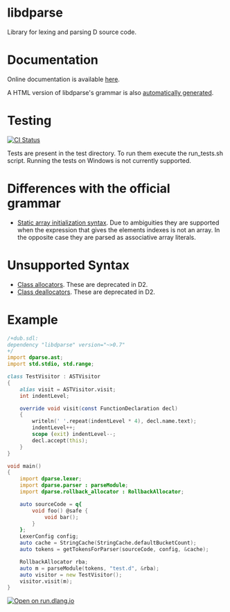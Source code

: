 libdparse
=========

Library for lexing and parsing D source code.

# Documentation

Online documentation is available [here](http://libdparse.dlang.io).

A HTML version of libdparse's grammar is also [automatically generated](http://libdparse.dlang.io/grammar.html).

# Testing
[![CI Status](https://travis-ci.org/dlang-community/libdparse.svg)](https://travis-ci.org/dlang-community/libdparse)

Tests are present in the test directory. To run them execute the run\_tests.sh
script. Running the tests on Windows is not currently supported.

# Differences with the official grammar
* [Static array initialization syntax](http://dlang.org/arrays.html#static-init-static). Due to ambiguities they are supported when the expression that gives the elements indexes is not an array. In the opposite case they are parsed as associative array literals.

# Unsupported Syntax
* [Class allocators](http://dlang.org/class.html#allocators). These are deprecated in D2.
* [Class deallocators](http://dlang.org/class.html#deallocators). These are deprecated in D2.

# Example

```d
/+dub.sdl:
dependency "libdparse" version="~>0.7"
+/
import dparse.ast;
import std.stdio, std.range;

class TestVisitor : ASTVisitor
{
    alias visit = ASTVisitor.visit;
    int indentLevel;

    override void visit(const FunctionDeclaration decl)
    {
        writeln(' '.repeat(indentLevel * 4), decl.name.text);
        indentLevel++;
        scope (exit) indentLevel--;
        decl.accept(this);
    }
}

void main()
{
    import dparse.lexer;
    import dparse.parser : parseModule;
    import dparse.rollback_allocator : RollbackAllocator;

    auto sourceCode = q{
        void foo() @safe {
            void bar();
        }
    };
    LexerConfig config;
    auto cache = StringCache(StringCache.defaultBucketCount);
    auto tokens = getTokensForParser(sourceCode, config, &cache);

    RollbackAllocator rba;
    auto m = parseModule(tokens, "test.d", &rba);
    auto visitor = new TestVisitor();
    visitor.visit(m);
}
```
[![Open on run.dlang.io](https://img.shields.io/badge/run.dlang.io-open-blue.svg)](https://run.dlang.io/is/qZsGDD)
